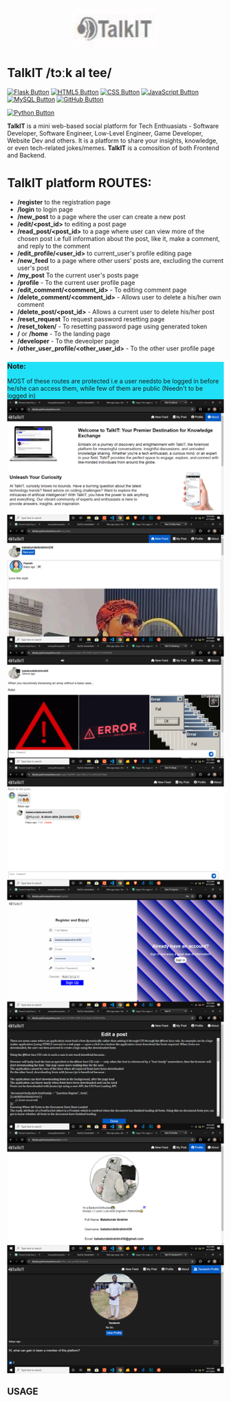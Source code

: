 <div style='display:grid; place-content: center;'>
<img src='logo.jpg'  alt='talk-it-log' width='200' height='100' />
</div>

# TalkIT /tɔːk aI tee/

[![Flask Button](https://upload.wikimedia.org/wikipedia/commons/thumb/3/3c/Flask_logo.svg/1200px-Flask_logo.svg.png)](https://flask.palletsprojects.com/)
[![HTML5 Button](https://upload.wikimedia.org/wikipedia/commons/6/61/HTML5_logo_and_wordmark.svg)](https://developer.mozilla.org/en-US/docs/Web/Guide/HTML/HTML5)
[![CSS Button](https://upload.wikimedia.org/wikipedia/commons/d/d5/CSS3_logo_and_wordmark.svg)](https://developer.mozilla.org/en-US/docs/Web/CSS)
[![JavaScript Button](https://upload.wikimedia.org/wikipedia/commons/9/99/Unofficial_JavaScript_logo_2.svg)](https://developer.mozilla.org/en-US/docs/Web/JavaScript)
[![MySQL Button](https://upload.wikimedia.org/wikipedia/en/d/dd/MySQL_logo.svg)](https://dev.mysql.com/doc/)
[![GitHub Button](https://upload.wikimedia.org/wikipedia/commons/9/91/Octicons-mark-github.svg)](https://github.com/)

[![Python Button](https://upload.wikimedia.org/wikipedia/commons/c/c3/Python-logo-notext.svg)](https://www.python.org/)

**TalkIT** is a mini web-based social platform for Tech Enthuasiats - Software Developer, Software Engineer, Low-Level Engineer, Game Developer, Website Dev and others. It is a platform to share your insights, knowledge, or even tech-related jokes/memes.
**TalkIT** is a comosition of both Frontend and Backend.

# TalkIT platform ROUTES:

- **/register** to the registration page
- **/login** to login page
- **/new_post** to a page where the user can create a new post
- **/edit/<post_id>** to editing a post page
- **/read_post/<post_id>** to a page where user can view more of the chosen post i.e full information about the post, like it, make a comment, and reply to the comment
- **/edit_profile/<user_id>** to current_user's profile editing page
- **/new_feed** to a page where other users' posts are, excluding the current user's post
- **/my_post** To the current user's posts page
- **/profile** - To the current user profile page
- **/edit_comment/<comment_id>** - To editing comment page
- **/delete_comment/<comment_id>** - Allows user to delete a his/her own comment
- **/delete_post/<post_id>** - Allows a current user to delete his/her post
- **/reset_request** To request password resetting page
- **/reset_token/<token>** - To resetting password page using generated token
- **/** or **/home** - To the landing page
- **/developer** - To the deveolper page
- **/other_user_profile/<other_user_id>** - To the other user profile page

<aside style='background-color: #20e1f8;'><h3>Note:</h3> MOST of these routes are protected i.e a user needsto be logged in before he/she can access them, while few of them are public (Needn't to be logged in)
</aside>

<div style='display:flex; flex-wrap: wrap;'>
<img src='landing-page.jpg'  alt='landing-page' />
<img src='new-feed.jpg'  alt='new-feed' />
<img src='read-post.jpg'  alt='read-post' />
<img src='reply.jpg'  alt='reply' />
<img src='register-page.jpg'  alt='register-page' />
<img src='edit-post.jpg'  alt='edit-post' />
<img src='user-profile.jpg'  alt='user-profile' />
<img src='other-user-profile.jpg'  alt='other-user-profile' />
</div>

## USAGE
